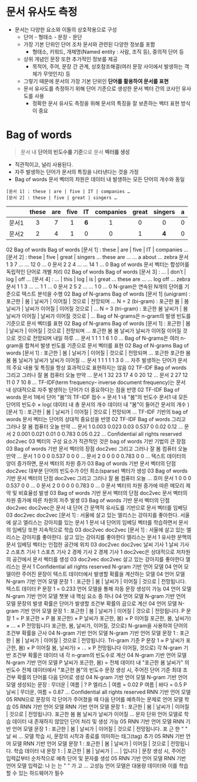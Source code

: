 # 문서 유사도 측정

- 문서는 다양한 요소와 이들의 상호작용으로 구성
    - 단어 - 형태소 - 문장 - 문단
    - 가장 기본 단위인 단어 조차 문서와 관련된 다양한 정보를 포함
        - 형태소, 키워드, 개체명(Named entity : 사람, 조직 등), 중의적 단어 등
    - 상위 개념인 문장 또한 추가적인 정보를 제공
        - 목적어, 주어, 문장 간 관계, 상호참조해결(여러 문장 사이에서 발생하는 객체가 무엇인지) 등 
    - 그렇기 때문에 문서의 가장 기본 단위인 **단어를 활용하여 문서를 표현**
    - 문서 유사도를 측정하기 위해 단어 기준으로 생성한 문서 벡터 간의 코사인 유사도를 사용
        - 정확한 문서 유사도 측정을 위해 문서의 특징을 잘 보존하는 벡터 표현 방식이 중요

# Bag of words

> 문서 내 **단어의 빈도수를 기준**으로 문서 **벡터를 생성**

- 직관적이고, 널리 사용된다.
- 자주 발생하는 단어가 문서의 특징을 나타낸다는 것을 가정
- Bag of words 문서 벡터의 차원은 데이터 내 발생하는 모든 단어의 개수와 동일

```
[문서 1] : these | are | five | IT | companies …
[문서 2] : these | five | great | singers …
```

||these |are |five |**IT** |companies |great |**singers** |a|
|:---:|:---:|:---:|:---:|:---:|:---:|:---:|:---:|:---:|
|문서1 |3 |7 |1 |**6** |1 |0 |0 |0|
|문서2 |2 |4 |1 |0 |0 |1 |**4** |0|

02
Bag of words
Bag of words
[문서 1] : these | are | five | IT | companies …
[문서 2] : these | five | great | singers …
these are … … a about … zebra
문서 1 3 7 … … 12 0 … 0
문서 2 2 4 … … 14 1 … 0
Bag of words 문서 벡터는 합성어를 독립적인 단어로 개별 처리
02
Bag of words
Bag of words
[문서 3] : … | don’t | log | off …
[문서 4] : … | this | log | is | great …
these are … … log off … zebra
문서 1 1 3 … … 1 1 … 0
문서 2 5 2 … … 1 0 … 0
N-gram은 연속된 N개의 단어를 기준으로 텍스트 분석을 수행
02
Bag of N-grams
Bag of words
[문서 1] (unigram) : 포근한 | 봄 | 날씨가 | 이어질 | 것으로 | 전망되며 …
N = 2 (bi-gram) : 포근한 봄 | 봄 날씨가 | 날씨가 이어질 | 이어질 것으로 | …
N = 3 (tri-gram) : 포근한 봄 날씨가 | 봄 날씨가 이어질 | 날씨가 이어질 것으로 | …
Bag of N-grams은 n-gram의 발생 빈도를 기준으로 문서 벡터를 표현
02
Bag of N-grams
Bag of words
[문서 1] : 포근한 | 봄 | 날씨가 | 이어질 | 것으로 | 전망되며 …
포근한 봄 봄 날씨가 날씨가
이어질
이어질
것으로
것으로
전망되며
내일 하루 …
문서 1 1 1 1 6 1 0 …
Bag of N-grams은 여러 n-gram을 합쳐서 발생 빈도를 기준으로 문서 벡터를 표현
02
Bag of N-grams
Bag of words
[문서 1] : 포근한 | 봄 | 날씨가 | 이어질 | 것으로 | 전망되며 …
포근한 포근한 봄 봄 봄 날씨가 날씨가
날씨가
이어질
…
문서 1 1 1 1 1 3 0 …
자주 발생하는 단어가 문서의 주요 내용 및 특징을 항상 효과적으로 표현하지는 않음
02
TF-IDF
Bag of words
그리고 그러나 잘 봄 컴퓨터 오늘 만약 …
문서 1 32 23 17 4 0 20 12 …
문서 2 27 12 11 0 7 10 8 …
TF-IDF(term frequency– inverse document frequency)는 문서 내
상대적으로 자주 발생하는 단어가 더 중요하다는 점을 반영
02
TF-IDF
Bag of words
문서 1에서 단어 "봄"의 TF-IDF 점수 =
문서 1 내 "봄"의 빈도수
문서1 내 모든 단어의 빈도수 × log(
데이터 내 총 문서의 개수
데이터 내 "봄"이 들어간 문서의 개수
)
[문서 1] : 포근한 | 봄 | 날씨가 | 이어질 | 것으로 | 전망되며 …
TF-IDF 기반의 bag of words 문서 벡터는 단어의 상대적 중요성을 반영
02
TF-IDF
Bag of words
그리고 그러나 잘 봄 컴퓨터 오늘 만약 …
문서 1 0.003 0.023 0.03 0.537 0 0.02 0.12 …
문서 2 0.001 0.021 0.01 0 0.783 0.05 0.22 …
Confidential all rights reserved
doc2vec
03
벡터의 구성 요소가 직관적인 것은 bag of words 기반 기법의 큰 장점
03
Bag of words 기반 문서 벡터의 장점
doc2vec
그리고 그러나 잘 봄 컴퓨터 오늘 만약 …
문서 1 0 0 0 0.537 0 0 0 …
문서 2 0 0 0 0 0.783 0 0 …
텍스트 데이터의 양이 증가하면, 문서 벡터의 차원 증가
03
Bag of words 기반 문서 벡터의 단점
doc2vec
대부분 단어의 빈도수가 0인 희소(sparse) 벡터가 생성
03
Bag of words 기반 문서 벡터의 단점
doc2vec
그리고 그러나 잘 봄 컴퓨터 오늘 … 흐미
문서 1 0 0 0 0.537 0 0 … 0
문서 2 0 0 0 0 0.783 0 … 0
문서 벡터의 차원 증가에 따른 메모리 제약 및 비효율성 발생
03
Bag of words 기반 문서 벡터의 단점
doc2vec
문서 벡터의 차원 증가에 따른 차원의 저주 발생
03
Bag of words 기반 문서 벡터의 단점
doc2vec
doc2vec은 문서 내 단어 간 문맥적 유사도를 기반으로 문서 벡터를 임베딩
03
doc2vec
doc2vec
[문서 1] : 서울에 살고 있는 엘리스는 강아지를 좋아한다.
서울에
살고
엘리스는
강아지를
있는
문서 1
문서 내 단어의 임베딩 벡터를 학습하면서 문서의 임베딩 또한 지속적으로 학습
03
doc2vec
doc2vec
[문서 1] : 서울에 살고 있는 엘리스는 강아지를 좋아한다.
살고
있는
강아지를
좋아한다
엘리스는
문서 1
유사한 문맥의 문서 임베딩 벡터는 인접한 공간에 위치
03
doc2vec
doc2vec
날씨 기사 1
날씨 기사 2
스포츠 기사 1
스포츠 기사 2
경제 기사 2
경제 기사 1
doc2vec은 상대적으로 저차원의 공간에서 문서 벡터를 생성
03
doc2vec
doc2vec
살고
있는
강아지를
좋아한다
엘리스는
문서 1
Confidential all rights reserved
N-gram 기반 언어 모델
04
언어 모델이란 주어진 문장이 텍스트 데이터에서 발생할 확률을 계산하는 모델
04
언어 모델
N-gram 기반 언어 모델
문장 1 : 포근한 | 봄 | 날씨가 | 이어질 | 것으로 | 전망됩니다.
텍스트 데이터
P 문장 1 = 0.233
언어 모델을 통해 자동 문장 생성이 가능
04
언어 모델
N-gram 기반 언어 모델
챗봇 내 핵심 요소 중 하나
04
언어 모델
N-gram 기반 언어 모델
문장의 발생 확률은 단어가 발생할 조건부 확률의 곱으로 계산
04
언어 모델
N-gram 기반 언어 모델
문장 1 : 포근한 | 봄 | 날씨가 | 이어질 | 것으로 | 전망됩니다.
P 문장 1 = P 포근한 × P 봄 포근한) × P 날씨가 포근한, 봄) ×
P 이어질 포근한, 봄, 날씨가) × … × P 전망됩니다 포근한, 봄, 날씨가, 이어질, 것으로)
N-gram을 사용하여 단어의 조건부 확률을 근사
04
N-gram 기반 언어 모델
N-gram 기반 언어 모델
문장 1 : 포근한 | 봄 | 날씨가 | 이어질 | 것으로 | 전망됩니다.
Tri-gram 기준 P 문장 1 ≈ P 날씨가 포근한, 봄) × P 이어질 봄, 날씨가) × … ×
P 전망됩니다 이어질, 것으로)
각 N-gram 기반 조건부 확률은 데이터 내 각 n-gram의 빈도수로 계산
04
N-gram 기반 언어 모델
N-gram 기반 언어 모델
P 날씨가 포근한, 봄) =
전체 데이터 내 "포근한 봄 날씨가" 의 빈도수
전체 데이터에서 "포근한 봄"의 빈도수
문장 생성 시, 주어진 단어 기준 최대 조건부 확률의 단어를 다음 단어로 생성
04
N-gram 기반 언어 모델
N-gram 기반 언어 모델
생성되는 문장 : 무더운 | 여름 | ?
P 엘리스 | 여름 = 0.02
P 여름 | 바다 = 0.5
P 날씨 | 무더운, 여름 = 0.87
…
Confidential all rights reserved
RNN 기반 언어 모델
05
RNN으로 문장의 각 단어가 주어졌을 때 다음 단어를 예측하는 문제로 언어 모델 학습
05
RNN 기반 언어 모델
RNN 기반 언어 모델
문장 1 : 포근한 | 봄 | 날씨가 | 이어질 | 것으로 | 전망됩니다.
포근한
봄
봄
날씨가
날씨가
이어질
…
문자 단위 언어 모델로 학습 데이터 내 존재하지 않았던 단어 처리 및 생성 가능
05
RNN 기반 언어 모델
RNN 기반 언어 모델
문장 1 : 포근한 | 봄 | 날씨가 | 이어질 | 것으로 | 전망됩니다.
포
근
한
" "
날
씨
…
모델 학습 시, 문장의 시작과 종료를 의미하는 태그(tag) 추가
05
RNN 기반 언어 모델
RNN 기반 언어 모델
문장 1 : 포근한 | 봄 | 날씨가 | 이어질 | 것으로 | 전망됩니다.
학습 데이터 내 문장 1 : <Start> | 포근한 | 봄 | 날씨가 | … | 입니다 | <End>
문장 생성 시, 주어진 입력값부터 순차적으로 예측 단어 및 문자를 생성
05
RNN 기반 언어 모델
RNN 기반 언어 모델
입력값: 나
는
는
" "
가
고
…
고성능 언어 모델은 대용량 데이터와 이를 학습할 수 있는 하드웨어가 필수
